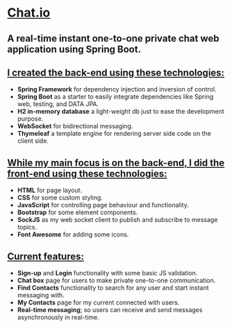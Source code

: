 # <u>Chat.io</u>
## A real-time instant one-to-one private chat web application using Spring Boot.


## <u>I created the back-end using these technologies:</u>
<ul>
<li><b>Spring Framework</b> for dependency injection and inversion of control.</li>
<li><b>Spring Boot</b> as a starter to easily integrate dependencies like Spring web, testing, and DATA JPA.</li>
<li><b>H2 in-memory database</b> a light-weight db just to ease the development purpose.</li>
<li><b>WebSocket</b> for bidirectional messaging.</li>
<li><b>Thymeleaf</b> a template engine for rendering server side code on the client side.</li>
</ul>

## <u>While my main focus is on the back-end, I did the front-end using these technologies:</u>
<ul>
<li><b>HTML</b> for page layout.</li>
<li><b>CSS</b> for some custom styling.</li>
<li><b>JavaScript</b> for controlling page behaviour and functionality.</li>
<li><b>Bootstrap</b> for some element components.</li>
<li><b>SockJS</b> as my web socket client to publish and subscribe to message topics.</li>
<li><b>Font Awesome</b> for adding some icons.</li>
</ul>

## <u>Current features:</u>
<ul>
<li><b>Sign-up</b> and <b>Login</b> functionality with some basic JS validation.</li>
<li><b>Chat box</b> page for users to make private one-to-one communication.</li>
<li><b>Find Contacts</b> functionality to search for any user and start instant messaging with.</li>
<li><b>My Contacts</b> page for my current connected with users.</li>
<li><b>Real-time messaging</b>; so users can receive and send messages asynchronously in real-time.</li>
</ul>

